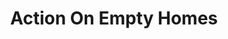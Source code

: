 ---
layout: default
last_edit: '2022-03-28T12:18:59.000Z'
link: https://www.actiononemptyhomes.org/
location: London
shortname: action_on_empty_homes
tags:
- Housing Market
title: Action On Empty Homes
uuid: recjDbPipeZcTjxHj
---